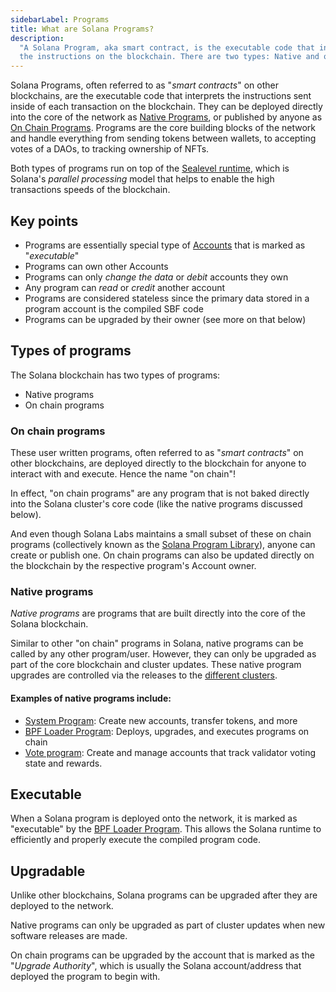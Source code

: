 ```yaml
---
sidebarLabel: Programs
title: What are Solana Programs?
description:
  "A Solana Program, aka smart contract, is the executable code that interprets
  the instructions on the blockchain. There are two types: Native and on chain."
---
```


Solana Programs, often referred to as "_smart contracts_" on other blockchains,
are the executable code that interprets the instructions sent inside of each
transaction on the blockchain. They can be deployed directly into the core of
the network as [Native Programs](#native-programs), or published by anyone as
[On Chain Programs](#on-chain-programs). Programs are the core building blocks
of the network and handle everything from sending tokens between wallets, to
accepting votes of a DAOs, to tracking ownership of NFTs.

Both types of programs run on top of the
[Sealevel runtime](https://medium.com/solana-labs/sealevel-parallel-processing-thousands-of-smart-contracts-d814b378192),
which is Solana's _parallel processing_ model that helps to enable the high
transactions speeds of the blockchain.

## Key points

- Programs are essentially special type of
  [Accounts](../programming-model/accounts.md) that is marked as "_executable_"
- Programs can own other Accounts
- Programs can only _change the data_ or _debit_ accounts they own
- Any program can _read_ or _credit_ another account
- Programs are considered stateless since the primary data stored in a program
  account is the compiled SBF code
- Programs can be upgraded by their owner (see more on that below)

## Types of programs

The Solana blockchain has two types of programs:

- Native programs
- On chain programs

### On chain programs

These user written programs, often referred to as "_smart contracts_" on other
blockchains, are deployed directly to the blockchain for anyone to interact with
and execute. Hence the name "on chain"!

In effect, "on chain programs" are any program that is not baked directly into
the Solana cluster's core code (like the native programs discussed below).

And even though Solana Labs maintains a small subset of these on chain programs
(collectively known as the [Solana Program Library](https://spl.solana.com/)),
anyone can create or publish one. On chain programs can also be updated directly
on the blockchain by the respective program's Account owner.

### Native programs

_Native programs_ are programs that are built directly into the core of the
Solana blockchain.

Similar to other "on chain" programs in Solana, native programs can be called by
any other program/user. However, they can only be upgraded as part of the core
blockchain and cluster updates. These native program upgrades are controlled via
the releases to the [different clusters](../../cluster/overview.md).

#### Examples of native programs include:

- [System Program](../runtime-facilities/programs.md#system-program): Create new
  accounts, transfer tokens, and more
- [BPF Loader Program](../runtime-facilities/programs.md#bpf-loader): Deploys,
  upgrades, and executes programs on chain
- [Vote program](../runtime-facilities/programs.md#vote-program): Create and
  manage accounts that track validator voting state and rewards.

## Executable

When a Solana program is deployed onto the network, it is marked as "executable"
by the [BPF Loader Program](../runtime-facilities/programs.md#bpf-loader). This
allows the Solana runtime to efficiently and properly execute the compiled
program code.

## Upgradable

Unlike other blockchains, Solana programs can be upgraded after they are
deployed to the network.

Native programs can only be upgraded as part of cluster updates when new
software releases are made.

On chain programs can be upgraded by the account that is marked as the "_Upgrade
Authority_", which is usually the Solana account/address that deployed the
program to begin with.

